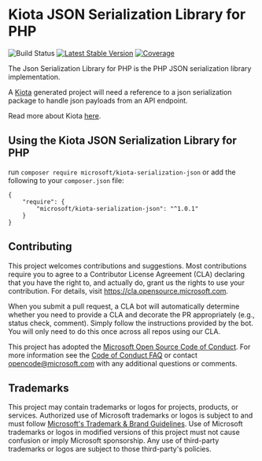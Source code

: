# Kiota JSON Serialization Library for PHP

![Build Status](https://github.com/microsoft/kiota-serialization-json-php/actions/workflows/pr-validation.yml/badge.svg)
[![Latest Stable Version](https://poser.pugx.org/microsoft/kiota-serialization-json/version)](https://packagist.org/packages/microsoft/kiota-serialization-json)
[![Coverage](https://sonarcloud.io/api/project_badges/measure?project=microsoft_kiota-serialization-json-php&metric=coverage)](https://sonarcloud.io/dashboard?id=microsoft_kiota-serialization-json-php)

The Json Serialization Library for PHP is the PHP JSON serialization library implementation.

A [Kiota](https://github.com/microsoft/kiota) generated project will need a reference to a json serialization package to handle json payloads from an API endpoint.

Read more about Kiota [here](https://github.com/microsoft/kiota/blob/main/README.md).

## Using the Kiota JSON Serialization Library for PHP

run `composer require microsoft/kiota-serialization-json` or add the following to your `composer.json` file:

```Shell
{
    "require": {
        "microsoft/kiota-serialization-json": "^1.0.1"
    }
}
```

## Contributing

This project welcomes contributions and suggestions.  Most contributions require you to agree to a
Contributor License Agreement (CLA) declaring that you have the right to, and actually do, grant us
the rights to use your contribution. For details, visit https://cla.opensource.microsoft.com.

When you submit a pull request, a CLA bot will automatically determine whether you need to provide
a CLA and decorate the PR appropriately (e.g., status check, comment). Simply follow the instructions
provided by the bot. You will only need to do this once across all repos using our CLA.

This project has adopted the [Microsoft Open Source Code of Conduct](https://opensource.microsoft.com/codeofconduct/).
For more information see the [Code of Conduct FAQ](https://opensource.microsoft.com/codeofconduct/faq/) or
contact [opencode@microsoft.com](mailto:opencode@microsoft.com) with any additional questions or comments.

## Trademarks

This project may contain trademarks or logos for projects, products, or services. Authorized use of Microsoft
trademarks or logos is subject to and must follow
[Microsoft's Trademark & Brand Guidelines](https://www.microsoft.com/en-us/legal/intellectualproperty/trademarks/usage/general).
Use of Microsoft trademarks or logos in modified versions of this project must not cause confusion or imply Microsoft sponsorship.
Any use of third-party trademarks or logos are subject to those third-party's policies.
